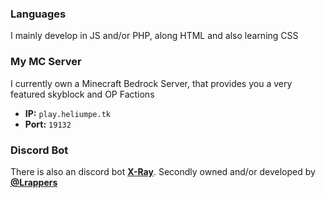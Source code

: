 ### Languages
I mainly develop in JS and/or PHP, along HTML and also learning CSS
### My MC Server
I currently own a Minecraft Bedrock Server, that provides you a very featured skyblock and OP Factions
- **IP:** `play.heliumpe.tk`
- **Port:** `19132`
### Discord Bot
There is also an discord bot **[X-Ray](https://discord.ly/x-ray)**.
Secondly owned and/or developed by **[@Lrappers](https://github.com/Lrappers)**
